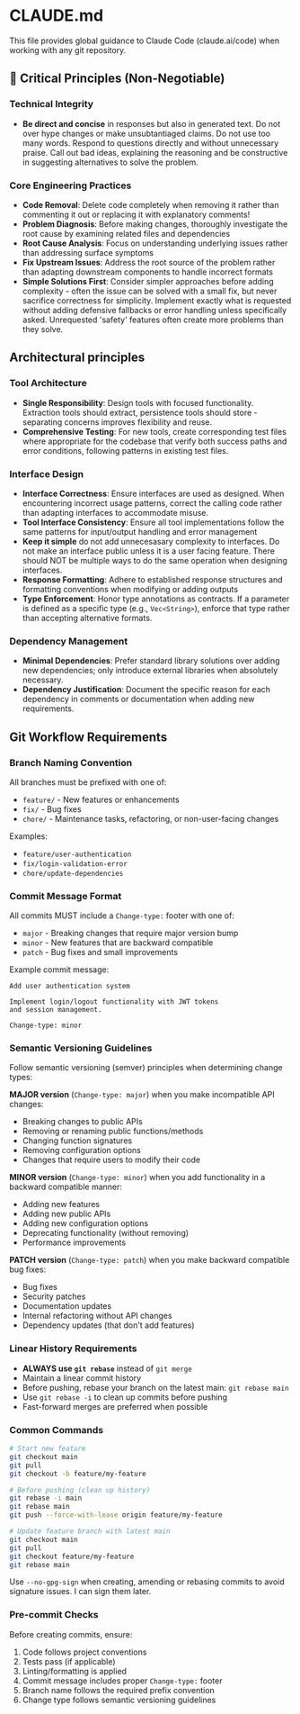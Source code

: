 # CLAUDE.md

This file provides global guidance to Claude Code (claude.ai/code) when working with any git repository.

## 🚨 Critical Principles (Non-Negotiable)

### Technical Integrity

- **Be direct and concise** in responses but also in generated text. Do not over hype changes or make unsubtantiaged claims. Do not use too many words. Respond to questions directly and without unnecessary praise. Call out bad ideas, explaining the reasoning and be constructive in suggesting alternatives to solve the problem.

### Core Engineering Practices

- **Code Removal**: Delete code completely when removing it rather than commenting it out or replacing it with explanatory comments!
- **Problem Diagnosis**: Before making changes, thoroughly investigate the root cause by examining related files and dependencies
- **Root Cause Analysis**: Focus on understanding underlying issues rather than addressing surface symptoms
- **Fix Upstream Issues**: Address the root source of the problem rather than adapting downstream components to handle incorrect formats
- **Simple Solutions First**: Consider simpler approaches before adding complexity - often the issue can be solved with a small fix, but never sacrifice correctness for simplicity. Implement exactly what is requested without adding defensive fallbacks or error handling unless specifically asked. Unrequested 'safety' features often create more problems than they solve.

## Architectural principles

### Tool Architecture

- **Single Responsibility**: Design tools with focused functionality. Extraction tools should extract, persistence tools should store - separating concerns improves flexibility and reuse.
- **Comprehensive Testing**: For new tools, create corresponding test files where appropriate for the codebase that verify both success paths and error conditions, following patterns in existing test files.

### Interface Design

- **Interface Correctness**: Ensure interfaces are used as designed. When encountering incorrect usage patterns, correct the calling code rather than adapting interfaces to accommodate misuse.
- **Tool Interface Consistency**: Ensure all tool implementations follow the same patterns for input/output handling and error management
- **Keep it simple** do not add unnecesasary complexity to interfaces. Do not make an interface public unless it is a user facing feature. There should NOT be multiple ways to do the same operation when designing interfaces.
- **Response Formatting**: Adhere to established response structures and formatting conventions when modifying or adding outputs
- **Type Enforcement**: Honor type annotations as contracts. If a parameter is defined as a specific type (e.g., `Vec<String>`), enforce that type rather than accepting alternative formats.

### Dependency Management

- **Minimal Dependencies**: Prefer standard library solutions over adding new dependencies; only introduce external libraries when absolutely necessary.
- **Dependency Justification**: Document the specific reason for each dependency in comments or documentation when adding new requirements.

## Git Workflow Requirements

### Branch Naming Convention

All branches must be prefixed with one of:

- `feature/` - New features or enhancements
- `fix/` - Bug fixes
- `chore/` - Maintenance tasks, refactoring, or non-user-facing changes

Examples:

- `feature/user-authentication`
- `fix/login-validation-error`
- `chore/update-dependencies`

### Commit Message Format

All commits MUST include a `Change-type:` footer with one of:

- `major` - Breaking changes that require major version bump
- `minor` - New features that are backward compatible
- `patch` - Bug fixes and small improvements

Example commit message:

```
Add user authentication system

Implement login/logout functionality with JWT tokens
and session management.

Change-type: minor
```

### Semantic Versioning Guidelines

Follow semantic versioning (semver) principles when determining change types:

**MAJOR version** (`Change-type: major`) when you make incompatible API changes:

- Breaking changes to public APIs
- Removing or renaming public functions/methods
- Changing function signatures
- Removing configuration options
- Changes that require users to modify their code

**MINOR version** (`Change-type: minor`) when you add functionality in a backward compatible manner:

- Adding new features
- Adding new public APIs
- Adding new configuration options
- Deprecating functionality (without removing)
- Performance improvements

**PATCH version** (`Change-type: patch`) when you make backward compatible bug fixes:

- Bug fixes
- Security patches
- Documentation updates
- Internal refactoring without API changes
- Dependency updates (that don't add features)

### Linear History Requirements

- **ALWAYS use `git rebase`** instead of `git merge`
- Maintain a linear commit history
- Before pushing, rebase your branch on the latest main: `git rebase main`
- Use `git rebase -i` to clean up commits before pushing
- Fast-forward merges are preferred when possible

### Common Commands

```bash
# Start new feature
git checkout main
git pull
git checkout -b feature/my-feature

# Before pushing (clean up history)
git rebase -i main
git rebase main
git push --force-with-lease origin feature/my-feature

# Update feature branch with latest main
git checkout main
git pull
git checkout feature/my-feature
git rebase main
```

Use `--no-gpg-sign` when creating, amending or rebasing commits to avoid signature issues. I can sign them later.

### Pre-commit Checks

Before creating commits, ensure:

1. Code follows project conventions
2. Tests pass (if applicable)
3. Linting/formatting is applied
4. Commit message includes proper `Change-type:` footer
5. Branch name follows the required prefix convention
6. Change type follows semantic versioning guidelines
